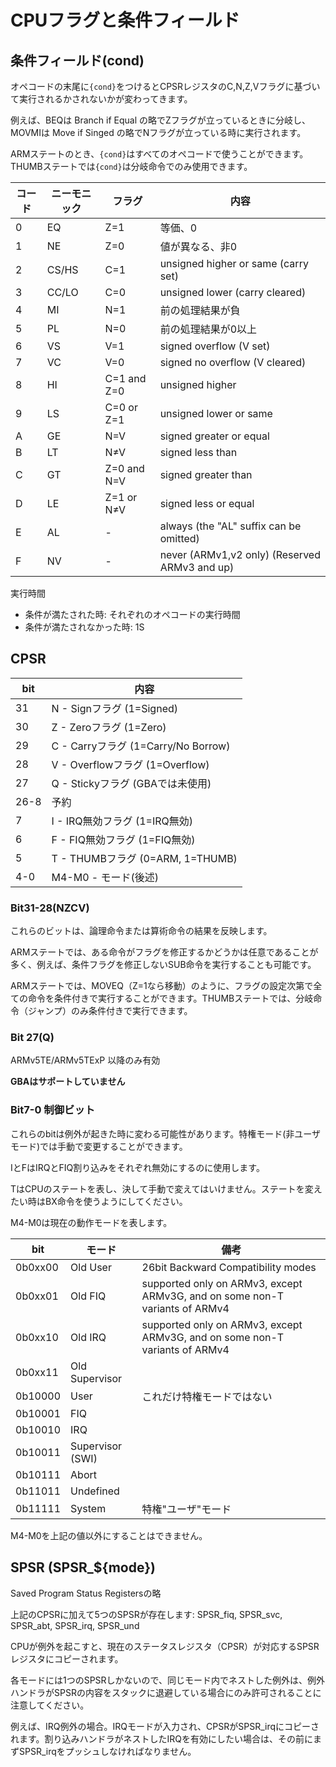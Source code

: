 # CPUフラグと条件フィールド

## 条件フィールド(cond)

オペコードの末尾に`{cond}`をつけるとCPSRレジスタのC,N,Z,Vフラグに基づいて実行されるかされないかが変わってきます。

例えば、BEQは Branch if Equal の略でZフラグが立っているときに分岐し、MOVMIは Move if Singed の略でNフラグが立っている時に実行されます。

ARMステートのとき、`{cond}`はすべてのオペコードで使うことができます。 THUMBステートでは`{cond}`は分岐命令でのみ使用できます。

 コード  |  ニーモニック | フラグ | 内容
---- | ---- | ---- | ----
0 | EQ | Z=1 | 等価、0
1 | NE | Z=0 | 値が異なる、非0
2 | CS/HS | C=1 |  unsigned higher or same (carry set)
3 | CC/LO | C=0         | unsigned lower (carry cleared)
4 | MI    | N=1         | 前の処理結果が負
5 | PL    | N=0         | 前の処理結果が0以上
6 | VS    | V=1         | signed overflow (V set)
7 | VC    | V=0         | signed no overflow (V cleared)
8 | HI    | C=1 and Z=0 | unsigned higher
9 | LS    | C=0 or Z=1  | unsigned lower or same
A | GE    | N=V         | signed greater or equal
B | LT    | N≠V        | signed less than
C | GT    | Z=0 and N=V | signed greater than
D | LE    | Z=1 or N≠V | signed less or equal
E | AL    | -           | always (the "AL" suffix can be omitted)
F | NV    | -           | never (ARMv1,v2 only) (Reserved ARMv3 and up)

実行時間

- 条件が満たされた時: それぞれのオペコードの実行時間
- 条件が満たされなかった時: 1S

## CPSR

 bit  |  内容
---- | ----
31 | N - Signフラグ (1=Signed)
30 | Z - Zeroフラグ (1=Zero)
29 | C - Carryフラグ (1=Carry/No Borrow)
28 | V - Overflowフラグ (1=Overflow)
27 | Q - Stickyフラグ (GBAでは未使用)
26-8 | 予約 
7 | I - IRQ無効フラグ (1=IRQ無効)
6 | F - FIQ無効フラグ (1=FIQ無効)
5 | T - THUMBフラグ (0=ARM, 1=THUMB)
4-0 | M4-M0 - モード(後述)

### Bit31-28(NZCV)

これらのビットは、論理命令または算術命令の結果を反映します。

ARMステートでは、ある命令がフラグを修正するかどうかは任意であることが多く、例えば、条件フラグを修正しないSUB命令を実行することも可能です。

ARMステートでは、MOVEQ（Z=1なら移動）のように、フラグの設定次第で全ての命令を条件付きで実行することができます。THUMBステートでは、分岐命令（ジャンプ）のみ条件付きで実行できます。

### Bit 27(Q)

ARMv5TE/ARMv5TExP 以降のみ有効

**GBAはサポートしていません**

### Bit7-0 制御ビット

これらのbitは例外が起きた時に変わる可能性があります。特権モード(非ユーザモード)では手動で変更することができます。

IとFはIRQとFIQ割り込みをそれぞれ無効にするのに使用します。

TはCPUのステートを表し、決して手動で変えてはいけません。ステートを変えたい時はBX命令を使うようにしてください。

M4-M0は現在の動作モードを表します。

 bit  |  モード | 備考
 ---- | ---- | ----
0b0xx00 | Old User | 26bit Backward Compatibility modes
0b0xx01 | Old FIQ | supported only on ARMv3, except ARMv3G, and on some non-T variants of ARMv4
0b0xx10 | Old IRQ | supported only on ARMv3, except ARMv3G, and on some non-T variants of ARMv4
0b0xx11 | Old Supervisor | 
0b10000 | User | これだけ特権モードではない
0b10001 | FIQ |
0b10010 | IRQ |
0b10011 | Supervisor (SWI) |
0b10111 | Abort |
0b11011 | Undefined | 
0b11111 | System | 特権"ユーザ"モード

M4-M0を上記の値以外にすることはできません。

## SPSR (SPSR_${mode})

Saved Program Status Registersの略

上記のCPSRに加えて5つのSPSRが存在します: SPSR_fiq, SPSR_svc, SPSR_abt, SPSR_irq, SPSR_und

CPUが例外を起こすと、現在のステータスレジスタ（CPSR）が対応するSPSRレジスタにコピーされます。

各モードには1つのSPSRしかないので、同じモード内でネストした例外は、例外ハンドラがSPSRの内容をスタックに退避している場合にのみ許可されることに注意してください。

例えば、IRQ例外の場合。IRQモードが入力され、CPSRがSPSR_irqにコピーされます。割り込みハンドラがネストしたIRQを有効にしたい場合は、その前にまずSPSR_irqをプッシュしなければなりません。

